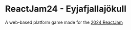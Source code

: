 # ReactJam24 - Eyjafjallajökull
A web-based platform game made for the [2024 ReactJam](https://reactjam.com/)
